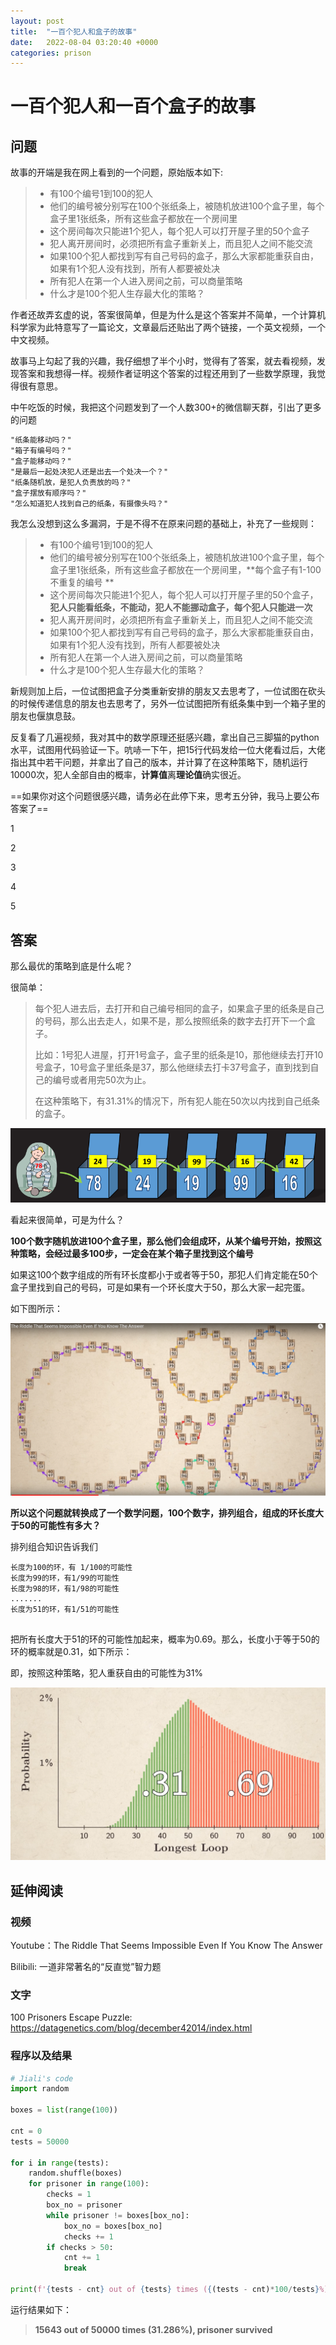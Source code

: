 ```yaml
---
layout: post
title:  "一百个犯人和盒子的故事"
date:   2022-08-04 03:20:40 +0000
categories: prison
---
```


# 一百个犯人和一百个盒子的故事

## 问题

故事的开端是我在网上看到的一个问题，原始版本如下:

> * 有100个编号1到100的犯人
> * 他们的编号被分别写在100个张纸条上，被随机放进100个盒子里，每个盒子里1张纸条，所有这些盒子都放在一个房间里
> * 这个房间每次只能进1个犯人，每个犯人可以打开屋子里的50个盒子
> * 犯人离开房间时，必须把所有盒子重新关上，而且犯人之间不能交流
> * 如果100个犯人都找到写有自己号码的盒子，那么大家都能重获自由，如果有1个犯人没有找到，所有人都要被处决
> * 所有犯人在第一个人进入房间之前，可以商量策略
> * 什么才是100个犯人生存最大化的策略？

作者还故弄玄虚的说，答案很简单，但是为什么是这个答案并不简单，一个计算机科学家为此特意写了一篇论文，文章最后还贴出了两个链接，一个英文视频，一个中文视频。

故事马上勾起了我的兴趣，我仔细想了半个小时，觉得有了答案，就去看视频，发现答案和我想得一样。视频作者证明这个答案的过程还用到了一些数学原理，我觉得很有意思。

中午吃饭的时候，我把这个问题发到了一个人数300+的微信聊天群，引出了更多的问题

```markdown
"纸条能移动吗？"
"箱子有编号吗？"
"盒子能移动吗？"
"是最后一起处决犯人还是出去一个处决一个？"
"纸条随机放，是犯人负责放的吗？"
"盒子摆放有顺序吗？"
"怎么知道犯人找到自己的纸条，有摄像头吗？"
```

我怎么没想到这么多漏洞，于是不得不在原来问题的基础上，补充了一些规则：

> * 有100个编号1到100的犯人
> * 他们的编号被分别写在100个张纸条上，被随机放进100个盒子里，每个盒子里1张纸条，所有这些盒子都放在一个房间里，**每个盒子有1-100不重复的编号 **
> * 这个房间每次只能进1个犯人，每个犯人可以打开屋子里的50个盒子，**犯人只能看纸条，不能动，犯人不能挪动盒子，每个犯人只能进一次**
> * 犯人离开房间时，必须把所有盒子重新关上，而且犯人之间不能交流
> * 如果100个犯人都找到写有自己号码的盒子，那么大家都能重获自由，如果有1个犯人没有找到，所有人都要被处决
> * 所有犯人在第一个人进入房间之前，可以商量策略
> * 什么才是100个犯人生存最大化的策略？

新规则加上后，一位试图把盒子分类重新安排的朋友又去思考了，一位试图在砍头的时候传递信息的朋友也去思考了，另外一位试图把所有纸条集中到一个箱子里的朋友也偃旗息鼓。

反复看了几遍视频，我对其中的数学原理还挺感兴趣，拿出自己三脚猫的python水平，试图用代码验证一下。吭哧一下午，把15行代码发给一位大佬看过后，大佬指出其中若干问题，并拿出了自己的版本，并计算了在这种策略下，随机运行10000次，犯人全部自由的概率，**计算值**离**理论值**确实很近。



==如果你对这个问题很感兴趣，请务必在此停下来，思考五分钟，我马上要公布答案了==

1

2

3

4

5

## 答案

那么最优的策略到底是什么呢？

很简单：

> 每个犯人进去后，去打开和自己编号相同的盒子，如果盒子里的纸条是自己的号码，那么出去走人，如果不是，那么按照纸条的数字去打开下一个盒子。
>
> 比如：1号犯人进屋，打开1号盒子，盒子里的纸条是10，那他继续去打开10号盒子，10号盒子里纸条是37，那么他继续去打卡37号盒子，直到找到自己的编号或者用完50次为止。
>
> 在这种策略下，有31.31%的情况下，所有犯人能在50次以内找到自己纸条的盒子。

![image-20220707165200327](./assets/image-20220707165200327.png)

看起来很简单，可是为什么？

**100个数字随机放进100个盒子里，那么他们会组成环，从某个编号开始，按照这种策略，会经过最多100步，一定会在某个箱子里找到这个编号**

如果这100个数字组成的所有环长度都小于或者等于50，那犯人们肯定能在50个盒子里找到自己的号码，可是如果有一个环长度大于50，那么大家一起完蛋。

如下图所示：

![image-20220707162821270](./assets/image-20220707162821270.png)

**所以这个问题就转换成了一个数学问题，100个数字，排列组合，组成的环长度大于50的可能性有多大？**

排列组合知识告诉我们

```
长度为100的环，有 1/100的可能性
长度为99的环，有1/99的可能性
长度为98的环，有1/98的可能性
.......
长度为51的环，有1/51的可能性


```

把所有长度大于51的环的可能性加起来，概率为0.69。那么，长度小于等于50的环的概率就是0.31，如下所示：

即，按照这种策略，犯人重获自由的可能性为31%

![image-20220707163853523](./assets/image-20220707163853523.png)





## 延伸阅读

### 视频

Youtube：The Riddle That Seems Impossible Even If You Know The Answer

Bilibili: 一道非常著名的“反直觉”智力题

### 文字

100 Prisoners Escape Puzzle: https://datagenetics.com/blog/december42014/index.html

### 程序以及结果

```python
# Jiali's code
import random

boxes = list(range(100))

cnt = 0
tests = 50000

for i in range(tests):
    random.shuffle(boxes)
    for prisoner in range(100):
        checks = 1
        box_no = prisoner
        while prisoner != boxes[box_no]:
            box_no = boxes[box_no]
            checks += 1
        if checks > 50:
            cnt += 1
            break
            
print(f'{tests - cnt} out of {tests} times ({(tests - cnt)*100/tests}%), prisoner survived')
```

运行结果如下：

> **15643 out of 50000 times (31.286%), prisoner survived**

